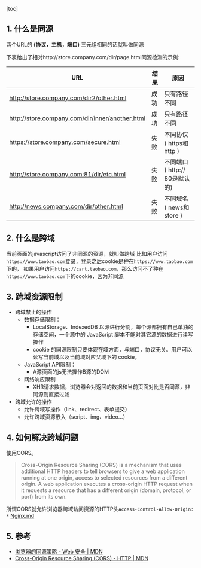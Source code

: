[toc]



## 1. 什么是同源

两个URL的 **(协议，主机，端口)** 三元组相同的话就叫做同源

下表给出了相对http://store.company.com/dir/page.html同源检测的示例:

|                        URL                         |   结果   |             原因              |
| -------------------------------------------------- | -------- | ----------------------------- |
| http://store.company.com/dir2/other.html           | 	成功	    | 只有路径不同                   |
| http://store.company.com/dir/inner/another.html	 | 成功	    | 只有路径不同                   |
| https://store.company.com/secure.html	            | 失败	  | 不同协议 ( https和http )       |
| http://store.company.com:81/dir/etc.html	        | 失败	  | 不同端口 ( http:// 80是默认的) |
| http://news.company.com/dir/other.html             | 	失败 | 	不同域名 ( news和store )   |
## 2. 什么是跨域
当前页面的javascript访问了非同源的资源，就叫做跨域
比如用户访问`https://www.taobao.com`登录，登录之后cookie是种在`https://www.taobao.com`下的，
如果用户访问`https://cart.taobao.com`，那么访问不了种在`https://www.taobao.com`下的cookie，因为非同源

## 3. 跨域资源限制
- 跨域禁止的操作
    - 数据存储限制：
        - LocalStorage、IndexedDB 以源进行分割，每个源都拥有自己单独的存储空间，一个源中的 JavaScript 脚本不能对其它源的数据进行读写操作
        - cookie 的同源限制只要体现在域方面，与端口，协议无关。用户可以读写当前域以及当前域对应父域下的 cookie。
    - JavaScript API限制：
        - A源页面的js无法操作B源的DOM
    - 网络响应限制
        - XHR请求数据，浏览器会对返回的数据和当前页面对比是否同源，非同源则直接过滤
- 跨域允许的操作
    - 允许跨域写操作（link、redirect、表单提交）
    - 允许跨域资源嵌入（script、img、video...）
## 4. 如何解决跨域问题
使用CORS。

> Cross-Origin Resource Sharing (CORS) is a mechanism that uses additional HTTP headers to tell browsers to give a web application running at one origin, access to selected resources from a different origin. A web application executes a cross-origin HTTP request when it requests a resource that has a different origin (domain, protocol, or port) from its own.

所谓CORS就允许浏览器跨域访问资源的HTTP头`Access-Control-Allow-Origin: *`
[Nginx.md](../../../Nginx/Nginx.md)
## 5. 参考
- [浏览器的同源策略 \- Web 安全 \| MDN](https://developer.mozilla.org/zh-CN/docs/Web/Security/Same-origin_policy)
- [Cross\-Origin Resource Sharing \(CORS\) \- HTTP \| MDN](https://developer.mozilla.org/en-US/docs/Web/HTTP/CORS)